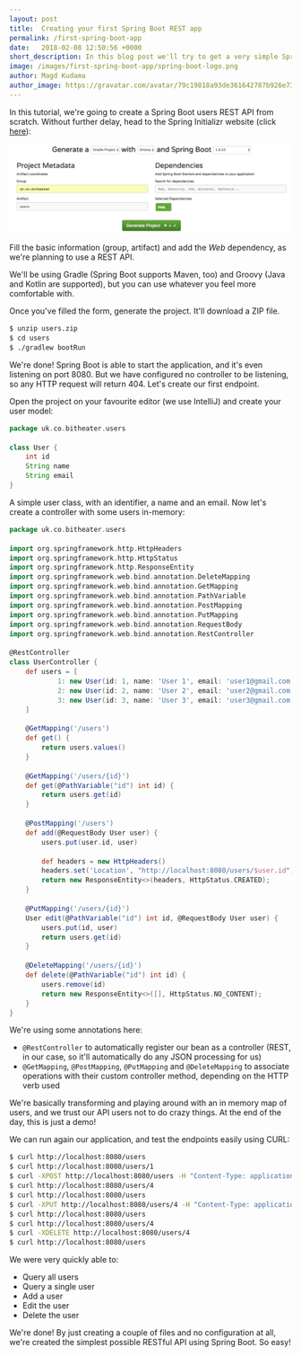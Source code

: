 ```yaml
---
layout: post
title:  Creating your first Spring Boot REST app
permalink: /first-spring-boot-app
date:   2018-02-08 12:50:56 +0000
short_description: In this blog post we'll try to get a very simple Spring Boot application up and running, by using Spring Boot (obviously) as a REST API (a very simple users CRUD), with JPA for storing data
image: /images/first-spring-boot-app/spring-boot-logo.png
author: Magd Kudama
author_image: https://gravatar.com/avatar/79c19818a93de361642787b926e73537?s=30
---
```


In this tutorial, we're going to create a Spring Boot users REST API from scratch. Without further delay, head to the Spring Initializr website (click [here](http://start.spring.io/)):

<img src="/images/first-spring-boot-app/spring-initializr.png" alt="Spring Initializr" title="Spring Initializr" class="img-responsive">

Fill the basic information (group, artifact) and add the *Web* dependency, as we're planning to use a REST API.

We'll be using Gradle (Spring Boot supports Maven, too) and Groovy (Java and Kotlin are supported), but you can use whatever you feel more comfortable with.

Once you've filled the form, generate the project. It'll download a ZIP file.

```bash
$ unzip users.zip
$ cd users
$ ./gradlew bootRun
```

We're done! Spring Boot is able to start the application, and it's even listening on port 8080. But we have configured no controller to be listening, so any HTTP request will return 404. Let's create our first endpoint.

Open the project on your favourite editor (we use IntelliJ) and create your user model:

```groovy
package uk.co.bitheater.users

class User {
    int id
    String name
    String email
}
```

A simple user class, with an identifier, a name and an email. Now let's create a controller with some users in-memory:

```groovy
package uk.co.bitheater.users

import org.springframework.http.HttpHeaders
import org.springframework.http.HttpStatus
import org.springframework.http.ResponseEntity
import org.springframework.web.bind.annotation.DeleteMapping
import org.springframework.web.bind.annotation.GetMapping
import org.springframework.web.bind.annotation.PathVariable
import org.springframework.web.bind.annotation.PostMapping
import org.springframework.web.bind.annotation.PutMapping
import org.springframework.web.bind.annotation.RequestBody
import org.springframework.web.bind.annotation.RestController

@RestController
class UserController {
    def users = [
            1: new User(id: 1, name: 'User 1', email: 'user1@gmail.com'),
            2: new User(id: 2, name: 'User 2', email: 'user2@gmail.com'),
            3: new User(id: 3, name: 'User 3', email: 'user3@gmail.com')
    ]

    @GetMapping('/users')
    def get() {
        return users.values()
    }

    @GetMapping('/users/{id}')
    def get(@PathVariable("id") int id) {
        return users.get(id)
    }

    @PostMapping('/users')
    def add(@RequestBody User user) {
        users.put(user.id, user)

        def headers = new HttpHeaders()
        headers.set('Location', "http://localhost:8080/users/$user.id")
        return new ResponseEntity<>(headers, HttpStatus.CREATED);
    }

    @PutMapping('/users/{id}')
    User edit(@PathVariable("id") int id, @RequestBody User user) {
        users.put(id, user)
        return users.get(id)
    }

    @DeleteMapping('/users/{id}')
    def delete(@PathVariable("id") int id) {
        users.remove(id)
        return new ResponseEntity<>([], HttpStatus.NO_CONTENT);
    }
}
```

We're using some annotations here:

* `@RestController` to automatically register our bean as a controller (REST, in our case, so it'll automatically do any JSON processing for us)
* `@GetMapping`, `@PostMapping`, `@PutMapping` and `@DeleteMapping` to associate operations with their custom controller method, depending on the HTTP verb used

We're basically transforming and playing around with an in memory map of users, and we trust our API users not to do crazy things. At the end of the day, this is just a demo!

We can run again our application, and test the endpoints easily using CURL:

```bash
$ curl http://localhost:8080/users
$ curl http://localhost:8080/users/1
$ curl -XPOST http://localhost:8080/users -H "Content-Type: application/json" -d '{"id": 4, "name": "Test", "email": "test@test.com"}'
$ curl http://localhost:8080/users/4
$ curl http://localhost:8080/users
$ curl -XPUT http://localhost:8080/users/4 -H "Content-Type: application/json" -d '{"id": 4, "name": "Test Edited", "email": "test@test.com"}'
$ curl http://localhost:8080/users
$ curl http://localhost:8080/users/4
$ curl -XDELETE http://localhost:8080/users/4
$ curl http://localhost:8080/users
```

We were very quickly able to:

* Query all users
* Query a single user
* Add a user
* Edit the user
* Delete the user

We're done! By just creating a couple of files and no configuration at all, we're created the simplest possible RESTful API using Spring Boot. So easy!

